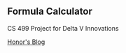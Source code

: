 ## Formula Calculator
CS 499 Project for Delta V Innovations

[Honor's Blog](https://raiffas.github.io/FormulaCalculator/HonorBlog)
